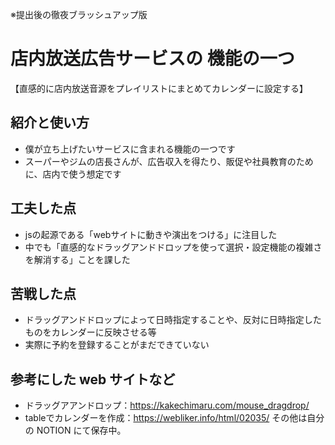 ※提出後の徹夜ブラッシュアップ版
# 店内放送広告サービスの 機能の一つ
【直感的に店内放送音源をプレイリストにまとめてカレンダーに設定する】
## 紹介と使い方
- 僕が立ち上げたいサービスに含まれる機能の一つです
- スーパーやジムの店長さんが、広告収入を得たり、販促や社員教育のために、店内で使う想定です 
## 工夫した点
- jsの起源である「webサイトに動きや演出をつける」に注目した
- 中でも「直感的なドラッグアンドドロップを使って選択・設定機能の複雑さを解消する」ことを課した

## 苦戦した点
- ドラッグアンドドロップによって日時指定することや、反対に日時指定したものをカレンダーに反映させる等
- 実際に予約を登録することがまだできていない

## 参考にした web サイトなど
- ドラッグアアンドロップ：https://kakechimaru.com/mouse_dragdrop/
- tableでカレンダーを作成：https://webliker.info/html/02035/
  その他は自分の NOTION にて保存中。
